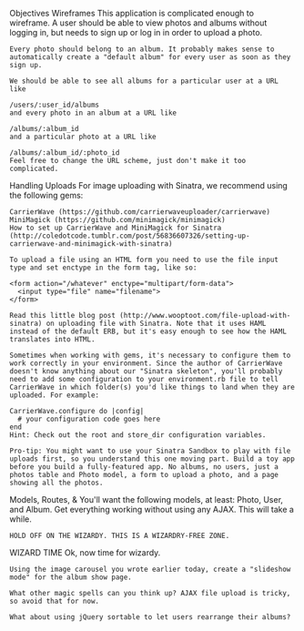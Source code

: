 Objectives
  Wireframes
    This application is complicated enough to wireframe. A user should be able to view photos and albums without logging in, but needs to sign up or log in in order to upload a photo.

    Every photo should belong to an album. It probably makes sense to automatically create a "default album" for every user as soon as they sign up.

    We should be able to see all albums for a particular user at a URL like

    /users/:user_id/albums
    and every photo in an album at a URL like

    /albums/:album_id
    and a particular photo at a URL like

    /albums/:album_id/:photo_id
    Feel free to change the URL scheme, just don't make it too complicated.

  Handling Uploads
    For image uploading with Sinatra, we recommend using the following gems:

    CarrierWave (https://github.com/carrierwaveuploader/carrierwave)
    MiniMagick (https://github.com/minimagick/minimagick)
    How to set up CarrierWave and MiniMagick for Sinatra (http://coledotcode.tumblr.com/post/56836607326/setting-up-carrierwave-and-minimagick-with-sinatra)

    To upload a file using an HTML form you need to use the file input type and set enctype in the form tag, like so:

    <form action="/whatever" enctype="multipart/form-data">
      <input type="file" name="filename">
    </form>

    Read this little blog post (http://www.wooptoot.com/file-upload-with-sinatra) on uploading file with Sinatra. Note that it uses HAML instead of the default ERB, but it's easy enough to see how the HAML translates into HTML.

    Sometimes when working with gems, it's necessary to configure them to work correctly in your environment. Since the author of CarrierWave doesn't know anything about our "Sinatra skeleton", you'll probably need to add some configuration to your environment.rb file to tell CarrierWave in which folder(s) you'd like things to land when they are uploaded. For example:

    CarrierWave.configure do |config|
      # your configuration code goes here
    end
    Hint: Check out the root and store_dir configuration variables.

    Pro-tip: You might want to use your Sinatra Sandbox to play with file uploads first, so you understand this one moving part. Build a toy app before you build a fully-featured app. No albums, no users, just a photos table and Photo model, a form to upload a photo, and a page showing all the photos.

  Models, Routes, &
    You'll want the following models, at least: Photo, User, and Album. Get everything working without using any AJAX. This will take a while.

    HOLD OFF ON THE WIZARDY. THIS IS A WIZARDRY-FREE ZONE.

  WIZARD TIME
    Ok, now time for wizardy.

    Using the image carousel you wrote earlier today, create a "slideshow mode" for the album show page.

    What other magic spells can you think up? AJAX file upload is tricky, so avoid that for now.

    What about using jQuery sortable to let users rearrange their albums?

